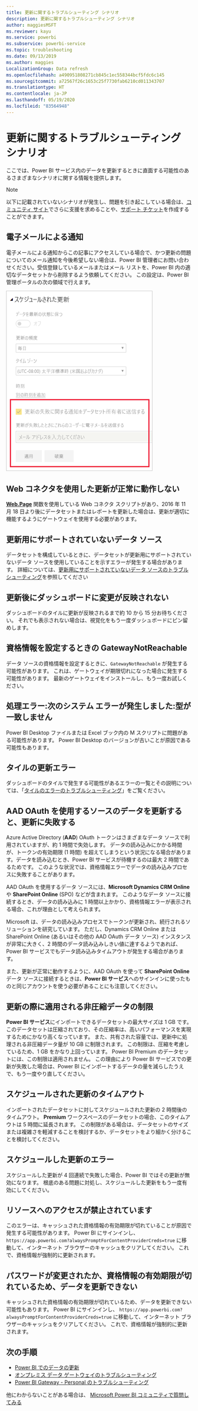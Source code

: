 ```yaml
---
title: 更新に関するトラブルシューティング シナリオ
description: 更新に関するトラブルシューティング シナリオ
author: maggiesMSFT
ms.reviewer: kayu
ms.service: powerbi
ms.subservice: powerbi-service
ms.topic: troubleshooting
ms.date: 09/13/2019
ms.author: maggies
LocalizationGroup: Data refresh
ms.openlocfilehash: a490951808271cb845c1ec558344bcf5fdc6c145
ms.sourcegitcommit: a72567f26c1653c25f7730fab6210cd011343707
ms.translationtype: HT
ms.contentlocale: ja-JP
ms.lasthandoff: 05/19/2020
ms.locfileid: "83564948"
---
```

# <a name="troubleshooting-refresh-scenarios"></a>更新に関するトラブルシューティング シナリオ

ここでは、Power BI サービス内のデータを更新するときに直面する可能性のあるさまざまなシナリオに関する情報を提供します。

> [!NOTE]
> 以下に記載されていないシナリオが発生し、問題を引き起こしている場合は、[コミュニティ サイト](https://community.powerbi.com/)でさらに支援を求めることや、[サポート チケット](https://powerbi.microsoft.com/support/)を作成することができます。
>
>

## <a name="email-notifications"></a>電子メールによる通知

電子メールによる通知からこの記事にアクセスしている場合で、かつ更新の問題についてのメール通知を今後希望しない場合は、Power BI 管理者にお問い合わせください。受信登録しているメールまたはメール リストを、Power BI 内の適切なデータセットから削除するよう依頼してください。 この設定は、Power BI 管理ポータルの次の領域で行えます。

![更新通知のメール](media/refresh-troubleshooting-refresh-scenarios/refresh-email.png)

## <a name="refresh-using-web-connector-doesnt-work-properly"></a>Web コネクタを使用した更新が正常に動作しない

[**Web.Page**](/powerquery-m/web-page) 関数を使用している Web コネクタ スクリプトがあり、2016 年 11 月 18 日より後にデータセットまたはレポートを更新した場合は、更新が適切に機能するようにゲートウェイを使用する必要があります。

## <a name="unsupported-data-source-for-refresh"></a>更新用にサポートされていないデータ ソース

データセットを構成しているときに、データセットが更新用にサポートされていないデータ ソースを使用していることを示すエラーが発生する場合があります。 詳細については、[更新用にサポートされていないデータ ソースのトラブルシューティング](service-admin-troubleshoot-unsupported-data-source-for-refresh.md)を参照してください

## <a name="dashboard-doesnt-reflect-changes-after-refresh"></a>更新後にダッシュボードに変更が反映されない

ダッシュボードのタイルに更新が反映されるまで約 10 から 15 分お待ちください。 それでも表示されない場合は、視覚化をもう一度ダッシュボードにピン留めします。

## <a name="gatewaynotreachable-when-setting-credentials"></a>資格情報を設定するときの GatewayNotReachable

データ ソースの資格情報を設定するときに、`GatewayNotReachable` が発生する可能性があります。 これは、ゲートウェイが期限切れになった場合に発生する可能性があります。 最新のゲートウェイをインストールし、もう一度お試しください。

## <a name="processing-error-the-following-system-error-occurred-type-mismatch"></a>処理エラー:次のシステム エラーが発生しました:型が一致しません

Power BI Desktop ファイルまたは Excel ブック内の M スクリプトに問題がある可能性があります。 Power BI Desktop のバージョンが古いことが原因である可能性もあります。

## <a name="tile-refresh-errors"></a>タイルの更新エラー

ダッシュボードのタイルで発生する可能性があるエラーの一覧とその説明については、「[タイルのエラーのトラブルシューティング](refresh-troubleshooting-tile-errors.md)」をご覧ください。

## <a name="refresh-fails-when-updating-data-from-sources-that-use-aad-oauth"></a>AAD OAuth を使用するソースのデータを更新すると、更新に失敗する

Azure Active Directory (**AAD**) OAuth トークンはさまざまなデータ ソースで利用されていますが、約 1 時間で失効します。 データの読み込みにかかる時間が、トークンの有効期限 (1 時間) を超えてしまうという状況になる場合があります。データを読み込むとき、Power BI サービスが待機するのは最大 2 時間であるためです。 このような状況では、資格情報エラーでデータの読み込みプロセスに失敗することがあります。

AAD OAuth を使用するデータ ソースには、**Microsoft Dynamics CRM Online** や **SharePoint Online** (SPO) などが含まれます。 このようなデータ ソースに接続するとき、データの読み込みに 1 時間以上かかり、資格情報エラーが表示される場合、これが理由として考えられます。

Microsoft は、データの読み込みプロセスでトークンが更新され、続行されるソリューションを研究しています。 ただし、Dynamics CRM Online または SharePoint Online (あるいはその他の AAD OAuth データ ソース) インスタンスが非常に大きく、2 時間のデータ読み込みしきい値に達するようであれば、Power BI サービスでもデータ読み込みタイムアウトが発生する場合があります。

また、更新が正常に動作するように、AAD OAuth を使って **SharePoint Online** データ ソースに接続するときは、**Power BI サービス**へのサインインに使ったものと同じアカウントを使う必要があることにも注意してください。

## <a name="uncompressed-data-limits-for-refresh"></a>更新の際に適用される非圧縮データの制限

**Power BI サービス**にインポートできるデータセットの最大サイズは 1 GB です。 このデータセットは圧縮されており、その圧縮率は、高いパフォーマンスを実現するためにかなり高くなっています。 また、共有された容量では、更新中に処理される非圧縮データ量が 10 GB に制限されます。 この制限は、圧縮を考慮しているため、1 GB をかなり上回っています。 Power BI Premium のデータセットには、この制限は適用されません。 この理由により Power BI サービスでの更新が失敗した場合は、Power BI にインポートするデータの量を減らしたうえで、もう一度やり直してください。

## <a name="scheduled-refresh-timeout"></a>スケジュールされた更新のタイムアウト

インポートされたデータセットに対してスケジュールされた更新の 2 時間後のタイムアウト。 **Premium** ワークスペースのデータセットの場合、このタイムアウトは 5 時間に延長されます。 この制限がある場合は、データセットのサイズまたは複雑さを軽減することを検討するか、データセットをより細かく分けることを検討してください。

## <a name="scheduled-refresh-failures"></a>スケジュールした更新のエラー

スケジュールした更新が 4 回連続で失敗した場合、Power BI ではその更新が無効になります。 根底のある問題に対処し、スケジュールした更新をもう一度有効にしてください。

## <a name="access-to-the-resource-is-forbidden"></a>リソースへのアクセスが禁止されています  

このエラーは、キャッシュされた資格情報の有効期限が切れていることが原因で発生する可能性があります。 Power BI にサインインし、 `https://app.powerbi.com?alwaysPromptForContentProviderCreds=true` に移動して、インターネット ブラウザーのキャッシュをクリアしてください。 これで、資格情報が強制的に更新されます。

## <a name="data-refresh-failure-because-of-password-change-or-expired-credentials"></a>パスワードが変更されたか、資格情報の有効期限が切れているため、データを更新できない

キャッシュされた資格情報の有効期限が切れているため、データを更新できない可能性もあります。 Power BI にサインインし、 `https://app.powerbi.com?alwaysPromptForContentProviderCreds=true` に移動して、インターネット ブラウザーのキャッシュをクリアしてください。 これで、資格情報が強制的に更新されます。

## <a name="next-steps"></a>次の手順

- [Power BI でのデータの更新](refresh-data.md)  
- [オンプレミス データ ゲートウェイのトラブルシューティング](service-gateway-onprem-tshoot.md)  
- [Power BI Gateway - Personal のトラブルシューティング](service-admin-troubleshooting-power-bi-personal-gateway.md)  

他にわからないことがある場合は、 [Microsoft Power BI コミュニティで質問してみる](https://community.powerbi.com/)
